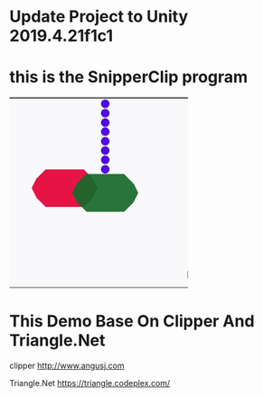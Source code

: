 # Update Project to Unity 2019.4.21f1c1

# this is the SnipperClip program

![Sample](Sample.gif)


# This Demo Base On Clipper And Triangle.Net

clipper http://www.angusj.com  

Triangle.Net https://triangle.codeplex.com/
